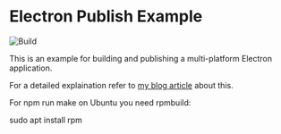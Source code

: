 # Electron Publish Example
![Build](https://github.com/erikhofer/electron-publish-example/workflows/Build/badge.svg)

This is an example for building and publishing a multi-platform Electron application.

For a detailed explaination refer to [my blog article](https://dev.to/erikhofer/build-and-publish-a-multi-platform-electron-app-on-github-3lnd) about this.

For npm run make on Ubuntu you need rpmbuild:

sudo apt install rpm
